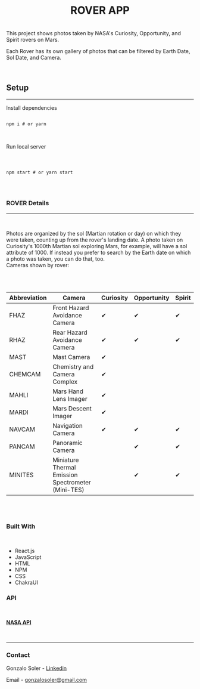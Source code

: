 <H1 align='center'> ROVER APP</H1><br>

<div>This project shows photos taken by NASA's Curiosity, Opportunity, and Spirit rovers on Mars.

Each Rover has its own gallery of photos that can be filtered by Earth Date, Sol Date, and Camera.

</div><br>

## Setup

---

Install dependencies

<code>
npm i # or yarn

</code>

<br>

Run local server

<code>

npm start # or yarn start

</code>

<br>

### ROVER Details

---

<br>

<p>
Photos are organized by the sol (Martian rotation or day) on which they were taken, counting up from the rover's landing date. A photo taken on Curiosity's 1000th Martian sol exploring Mars, for example, will have a sol attribute of 1000. If instead you prefer to search by the Earth date on which a photo was taken, you can do that, too. <br>
Cameras shown by rover:</p><br><br>

| Abbreviation | Camera                                             | Curiosity | Opportunity | Spirit |
| ------------ | -------------------------------------------------- | --------- | ----------- | ------ |
| FHAZ         | Front Hazard Avoidance Camera                      | ✔         | ✔           | ✔      |
| RHAZ         | Rear Hazard Avoidance Camera                       | ✔         | ✔           | ✔      |
| MAST         | Mast Camera                                        | ✔         |             |        |
| CHEMCAM      | Chemistry and Camera Complex                       | ✔         |             |        |
| MAHLI        | Mars Hand Lens Imager                              | ✔         |             |        |
| MARDI        | Mars Descent Imager                                | ✔         |             |        |
| NAVCAM       | Navigation Camera                                  | ✔         | ✔           | ✔      |
| PANCAM       | Panoramic Camera                                   |           | ✔           | ✔      |
| MINITES      | Miniature Thermal Emission Spectrometer (Mini-TES) |           | ✔           | ✔      |

<br><br>

### Built With

<br>

- React.js
- JavaScript
- HTML
- NPM
- CSS
- ChakraUI

### API<br>

<br>

**[NASA API](https://api.nasa.gov/)**

<br>

---

### Contact<br>

Gonzalo Soler - [Linkedin](https://www.linkedin.com/in/gonzalo-soler/)<br>

Email - <gonzalosoler@gmail.com>
